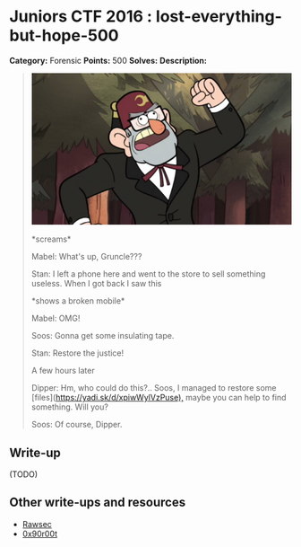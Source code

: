 # Juniors CTF 2016 : lost-everything-but-hope-500

**Category:** Forensic
**Points:** 500
**Solves:**
**Description:**

> ![Description Image](lost-everything-but-hope-desc-0.jpg)
>
> \*screams\*
>
> Mabel: What's up, Gruncle???
>
> Stan: I left a phone here and went to the store to sell something useless. When I got back I saw this
>
> \*shows a broken mobile\*
>
> Mabel: OMG!
>
> Soos: Gonna get some insulating tape.
>
> Stan: Restore the justice!
>
> A few hours later
>
> Dipper: Hm, who could do this?.. Soos, I managed to restore some [files](<https://yadi.sk/d/xpiwWylVzPuse),> maybe you can help to find something. Will you?
>
> Soos: Of course, Dipper.

## Write-up

(TODO)

## Other write-ups and resources

* [Rawsec](http://rawsec.ml/en/JuniorCTF-2016-forensics-Lost-everything-but-hope/)
* [0x90r00t](https://0x90r00t.com/2016/11/27/juniors-ctf-2016-forensic-500-lost-everything-but-hope-write-up/)
